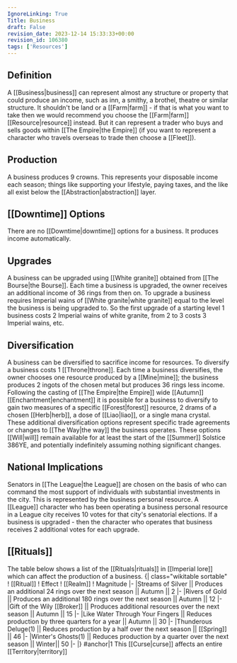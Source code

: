 ```yaml
---
IgnoreLinking: True
Title: Business
draft: False
revision_date: 2023-12-14 15:33:33+00:00
revision_id: 106380
tags: ['Resources']
---
```


## Definition
A [[Business|business]] can represent almost any structure or property that could produce an income, such as inn, a smithy, a brothel, theatre or similar structure. It shouldn't be land or a [[Farm|farm]] - if that is what you want to take then we would recommend you choose the [[Farm|farm]] [[Resource|resource]] instead. But it can represent a trader who buys and sells goods within [[The Empire|the Empire]] (if you want to represent a character who travels overseas to trade then choose a [[Fleet]]).
## Production
A business produces 9 crowns. This represents your disposable income each season; things like supporting your lifestyle, paying taxes, and the like all exist below the [[Abstraction|abstraction]] layer.
## [[Downtime]] Options
There are no [[Downtime|downtime]] options for a business. It produces income automatically.
## Upgrades
A business can be upgraded using [[White granite]] obtained from [[The Bourse|the Bourse]]. Each time a business is upgraded, the owner receives an additional income of 36 rings from then on.
To upgrade a business requires Imperial wains of [[White granite|white granite]] equal to the level the business is being upgraded to. So the first upgrade of a starting level 1 business costs 2 Imperial wains of white granite, from 2 to 3 costs 3 Imperial wains, etc.
## Diversification
A business can be diversified to sacrifice income for resources. To diversify a business costs 1 [[Throne|throne]]. Each time a business diversifies, the owner chooses one resource produced by a [[Mine|mine]]; the business produces 2 ingots of the chosen metal but produces 36 rings less income. 
Following the casting of [[The Empire|the Empire]] wide [[Autumn]] [[Enchantment|enchantment]] it is possible for a business to diversify to gain two measures of a specific [[Forest|forest]] resource, 2 drams of a chosen [[Herb|herb]], a dose of [[Liao|liao]], or a single mana crystal. These additional diversification options represent specific trade agreements or changes to [[The Way|the way]] the business operates. These options [[Will|will]] remain available for at least the start of the [[Summer]] Solstice 386YE, and potentially indefinitely assuming nothing significant changes.
## National Implications
Senators in [[The League|the League]] are chosen on the basis of who can command the most support of individuals with substantial investments in the city. This is represented by the business personal resource. A [[League]] character who has been operating a business personal resource in a League city receives 10 votes for that city's senatorial elections. If a business is upgraded - then the character who operates that business receives 2 additional votes for each upgrade.
## [[Rituals]]
The table below shows a list of the [[Rituals|rituals]] in [[Imperial lore]] which can affect the production of a business.
{| class="wikitable sortable"
! [[Ritual]]
! Effect
! [[Realm]]
! Magnitude
|-
|Streams of Silver || Produces an additional 24 rings over the next season || Autumn || 2
|-
|Rivers of Gold || Produces an additional 180 rings over the next season || Autumn || 12
|-
|Gift of the Wily [[Broker]] || Produces additional resources over the next season || Autumn || 15
|-
|Like Water Through Your Fingers || Reduces production by three quarters for a year || Autumn || 30
|-
|Thunderous Deluge(1) || Reduces production by a half over the next season || [[Spring]] || 46
|-
|Winter's Ghosts(1) || Reduces production by a quarter over the next season || Winter|| 50
|-
|}
#anchor|1 This [[Curse|curse]] affects an entire [[Territory|territory]]
